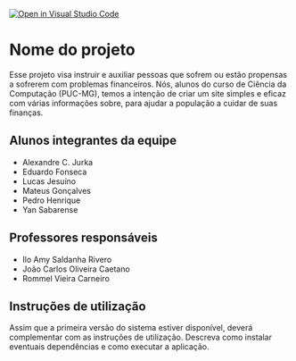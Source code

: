 [![Open in Visual Studio Code](https://classroom.github.com/assets/open-in-vscode-c66648af7eb3fe8bc4f294546bfd86ef473780cde1dea487d3c4ff354943c9ae.svg)](https://classroom.github.com/online_ide?assignment_repo_id=8477453&assignment_repo_type=AssignmentRepo)
# Nome do projeto

Esse projeto visa instruir e auxiliar pessoas que sofrem ou estão propensas a sofrerem com problemas financeiros. Nós, alunos do curso de Ciência da Computação (PUC-MG), temos a intenção de criar um site simples e eficaz com várias informações sobre, para ajudar a população a cuidar de suas finanças.


## Alunos integrantes da equipe

* Alexandre C. Jurka
* Eduardo Fonseca
* Lucas Jesuíno
* Mateus Gonçalves
* Pedro Henrique
* Yan Sabarense 

## Professores responsáveis

* Ilo Amy Saldanha Rivero
* João Carlos Oliveira Caetano
* Rommel Vieira Carneiro

## Instruções de utilização

Assim que a primeira versão do sistema estiver disponível, deverá complementar com as instruções de utilização. Descreva como instalar eventuais dependências e como executar a aplicação.
